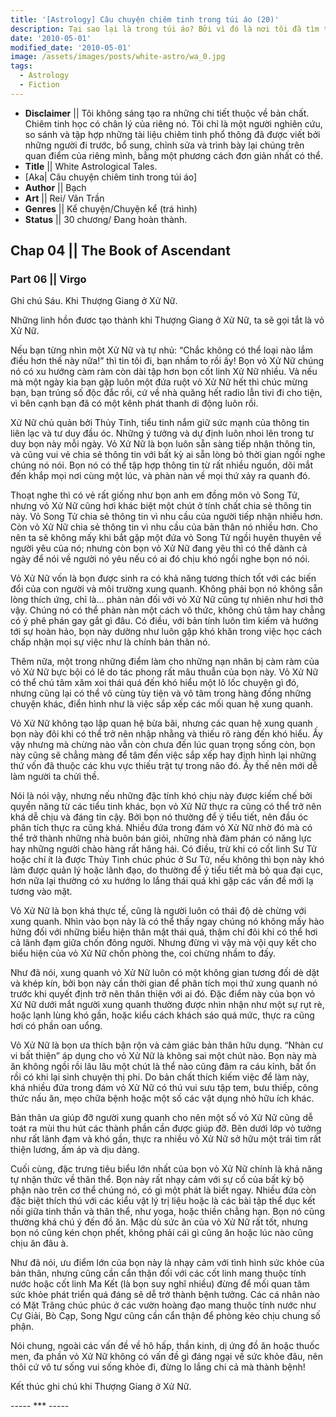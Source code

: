 ```yaml
---
title: '[Astrology] Câu chuyện chiêm tinh trong túi áo (20)'
description: Tại sao lại là trong túi áo? Bởi vì đó là nơi tôi đã tìm thấy câu chuyện này. Trong túi áo của một kẻ lang thang.
date: '2010-05-01'
modified_date: '2010-05-01'
image: /assets/images/posts/white-astro/wa_0.jpg
tags:
  - Astrology
  - Fiction
---
```

* **Disclaimer** || Tôi không sáng tạo ra những chi tiết thuộc về bản chất. Chiêm tinh học có chân lý của riêng nó. Tôi chỉ là một người nghiên cứu, so sánh và tập hợp những tài liệu chiêm tinh phổ thông đã được viết bởi những người đi trước, bổ sung, chỉnh sửa và trình bày lại chúng trên quan điểm của riêng mình, bằng một phương cách đơn giản nhất có thể.
* **Title** || White Astrological Tales.
* [Aka| Câu chuyện chiêm tinh trong túi áo]
* **Author** || Bạch
* **Art** ||  Rei/ Vân Trần
* **Genres** || Kể chuyện/Chuyện kể (trá hình)
* **Status** || 30 chương/ Đang hoàn thành.

## Chap 04 || The Book of Ascendant
### Part 06 || Virgo

Ghi chú Sáu. Khi Thượng Giang ở Xử Nữ.

Những linh hồn đươc tạo thành khi Thượng Giang ở Xử Nữ, ta sẽ gọi tắt là vỏ Xử Nữ.

Nếu bạn từng nhìn một Xử Nữ và tự nhủ: “Chắc không có thể loại nào lắm điều hơn thế này nữa!” thì tin tôi đi, bạn nhầm to rồi ấy! Bọn vỏ Xử Nữ chúng nó có xu hướng càm ràm còn dài tập hơn bọn cốt linh Xử Nữ nhiều. Và nếu mà một ngày kia bạn gặp luôn một đứa ruột vỏ Xử Nữ hết thì chúc mừng bạn, bạn trúng số độc đắc rồi, cứ về nhà quăng hết radio lẫn tivi đi cho tiện, vì bên cạnh bạn đã có một kênh phát thanh di động luôn rồi.

Xử Nữ chủ quản bởi Thủy Tinh, tiểu tinh nắm giữ sức mạnh của thông tin liên lạc và tư duy đầu óc. Những ý tưởng và dự định luôn nhoi lên trong tư duy bọn này mỗi ngày. Vỏ Xử Nữ là bọn luôn sẵn sàng tiếp nhận thông tin, và cũng vui vẻ chia sẻ thông tin với bất kỳ ai sẵn lòng bỏ thời gian ngồi nghe chúng nó nói. Bọn nó có thể tập hợp thông tin từ rất nhiều nguồn, dõi mắt đến khắp mọi nơi cùng một lúc, và phàn nàn về mọi thứ xảy ra quanh đó.

Thoạt nghe thì có vẻ rất giống như bọn anh em đồng môn vỏ Song Tử, nhưng vỏ Xử Nữ cũng hơi khác biệt một chút ở tính chất chia sẻ thông tin này. Vỏ Song Tử chia sẻ thông tin vì nhu cầu của người tiếp nhận nhiều hơn. Còn vỏ Xử Nữ chia sẻ thông tin vì nhu cầu của bản thân nó nhiều hơn. Cho nên ta sẽ không mấy khi bắt gặp một đứa vỏ Song Tử ngồi huyên thuyên về người yêu của nó; nhưng còn bọn vỏ Xử Nữ đang yêu thì có thể dành cả ngày để nói về người nó yêu nếu có ai đó chịu khó ngồi nghe bọn nó nói.

Vỏ Xử Nữ vốn là bọn được sinh ra có khả năng tương thích tốt với các biến đổi của con người và môi trường xung quanh. Không phải bọn nó không sẵn lòng thích ứng, chỉ là… phàn nàn đối với vỏ Xử Nữ cũng tự nhiên như hơi thở vậy. Chúng nó có thể phàn nàn một cách vô thức, không chủ tâm hay chẳng có ý phê phán gay gắt gì đâu. Có điều, với bản tính luôn tìm kiếm và hướng tới sự hoàn hảo, bọn này dường như luôn gặp khó khăn trong việc học cách chấp nhận mọi sự việc như là chính bản thân nó.

Thêm nữa, một trong những điểm làm cho những nạn nhân bị càm ràm của vỏ Xử Nữ bực bội có lẽ do tác phong rất mâu thuẫn của bọn này. Vỏ Xử Nữ có thể chú tâm xăm xoi thái quá đến khó hiểu một lô lốc chuyện gì đó, nhưng cũng lại có thể vô cùng tùy tiện và vô tâm trong hàng đống những chuyện khác, điển hình như là việc sắp xếp các mối quan hệ xung quanh.

Vỏ Xử Nữ không tạo lập quan hệ bừa bãi, nhưng các quan hệ xung quanh bọn này đôi khi có thể trở nên nhập nhằng và thiếu rõ ràng đến khó hiểu. Ấy vậy nhưng mà chừng nào vẫn còn chưa đến lúc quan trọng sống còn, bọn này cũng sẽ chẳng màng để tâm đến việc sắp xếp hay định hình lại những thứ vốn đã thuộc các khu vực thiếu trật tự trong não đó. Ấy thế nên mới dễ làm người ta chửi thề.

Nói là nói vậy, nhưng nếu những đặc tính khó chịu này được kiếm chế bởi quyền năng từ các tiểu tinh khác, bọn vỏ Xử Nữ thực ra cũng có thể trở nên khá dễ chịu và đáng tin cậy. Bởi bọn nó thường để ý tiểu tiết, nên đầu óc phân tích thực ra cũng khá. Nhiều đứa trong đám vỏ Xử Nữ nhờ đó mà có thể trở thành những nhà buôn bán giỏi, những nhà đàm phán có năng lực hay những người chào hàng rất hăng hái. Có điều, trừ khi có cốt linh Sư Tử hoặc chí ít là được Thủy Tinh chúc phúc ở Sư Tử, nếu không thì bọn này khó làm được quản lý hoặc lãnh đạo, do thường để ý tiểu tiết mà bỏ qua đại cục, hơn nữa lại thường có xu hướng lo lắng thái quá khi gặp các vấn đề mới lạ tương vào mặt.

Vỏ Xử Nữ là bọn khá thực tế, cũng là người luôn có thái độ dè chừng với xung quanh. Nhìn vào bọn này là có thể thấy ngay chúng nó không mấy hào hứng đối với những biểu hiện thân mật thái quá, thậm chí đôi khi có thể hơi cả lãnh đạm giữa chốn đông người. Nhưng đừng vì vậy mà vội quy kết cho biểu hiện của vỏ Xử Nữ chốn phòng the, coi chừng nhầm to đấy.

Như đã nói, xung quanh vỏ Xử Nữ luôn có một không gian tương đối dè dặt và khép kín, bởi bọn này cần thời gian để phân tích mọi thứ xung quanh nó trước khi quyết định trở nên thân thiện với ai đó. Đặc điểm này của bọn vỏ Xử Nữ dưới mắt người xung quanh thường được nhìn nhận như một sự rụt rè, hoặc lạnh lùng khó gần, hoặc kiểu cách khách sáo quá mức, thực ra cũng hơi có phần oan uổng.

Vỏ Xử Nữ là bọn ưa thích bận rộn và cảm giác bản thân hữu dụng. “Nhàn cư vi bất thiện” áp dụng cho vỏ Xử Nữ là không sai một chút nào. Bọn này mà ăn không ngồi rồi lâu lâu một chút là thể nào cũng đâm ra cáu kỉnh, bất ổn rồi có khi lại sinh chuyện thị phi. Do bản chất thích kiếm việc để làm này, khá nhiều đứa trong đám vỏ Xử Nữ có thú vui sưu tập tem, bưu thiếp, công thức nấu ăn, mẹo chữa bệnh hoặc một số các vật dụng nhỏ hữu ích khác.

Bản thân ưa giúp đỡ người xung quanh cho nên một số vỏ Xử Nữ cũng dễ toát ra mùi thu hút các thành phần cần được giúp đỡ. Bên dưới lớp vỏ tưởng như rất lãnh đạm và khó gần, thực ra nhiều vỏ Xử Nữ sở hữu một trái tim rất thiện lương, ấm áp và dịu dàng.

Cuối cùng, đặc trưng tiêu biểu lớn nhất của bọn vỏ Xử Nữ chính là khả năng tự nhận thức về thân thể. Bọn này rất nhạy cảm với sự cố của bất kỳ bộ phận nào trên cơ thể chúng nó, có gì một phát là biết ngay. Nhiều đứa còn đặc biệt thích thú với các kiểu vật lý trị liệu hoặc là các bài tập thể dục kết nối giữa tinh thần và thân thể, như yoga, hoặc thiền chẳng hạn. Bọn nó cũng thường khá chú ý đến đồ ăn. Mặc dù sức ăn của vỏ Xử Nữ rất tốt, nhưng bọn nó cũng kén chọn phết, không phải cái gì cũng ăn hoặc lúc nào cũng chịu ăn đâu à.

Như đã nói, ưu điểm lớn của bọn này là nhạy cảm với tình hình sức khỏe của bản thân, nhưng cũng cần cẩn thận đối với các cốt linh mang thuộc tính nước hoặc cốt linh Ma Kết (là bọn suy nghĩ nhiều) đừng để mối quan tâm sức khỏe phát triển quá đáng sẽ dễ trở thành bệnh tưởng. Các cá nhân nào có Mặt Trăng chúc phúc ở các vườn hoàng đạo mang thuộc tính nước như Cự Giải, Bò Cạp, Song Ngư cũng cần cẩn thận để phòng kẻo chịu chung số phận.

Nói chung, ngoài các vấn đề về hô hấp, thần kinh, dị ứng đồ ăn hoặc thuốc men, đa phần vỏ Xử Nữ không có vấn đề gì đáng ngại về sức khỏe đâu, nên thôi cứ vô tư sống vui sống khỏe đi, đừng lo lắng chi cả mà thành bệnh!

Kết thúc ghi chú khi Thượng Giang ở Xử Nữ.

----- *** ----- 